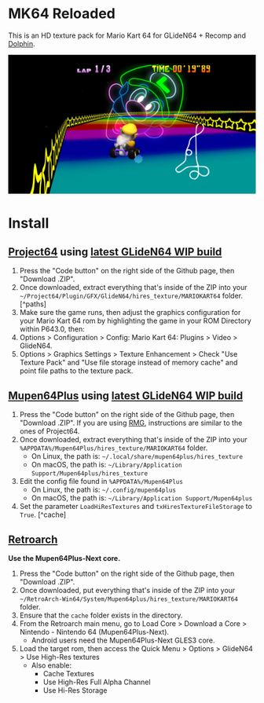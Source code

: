 # MK64 Reloaded

This is an HD texture pack for Mario Kart 64 for GLideN64 + Recomp and [Dolphin](https://github.com/GhostlyDark/mk64-reloaded-dolphin).

![](/mk64-reloaded.jpg)

# Install

## [Project64](https://www.pj64-emu.com/windows-downloads) using [latest GLideN64 WIP build](https://github.com/gonetz/GLideN64/releases)

1. Press the "Code button" on the right side of the Github page, then "Download .ZIP".
2. Once downloaded, extract everything that's inside of the ZIP into your `~/Project64/Plugin/GFX/GlideN64/hires_texture/MARIOKART64` folder.[^paths]
3. Make sure the game runs, then adjust the graphics configuration for your Mario Kart 64 rom by highlighting the game in your ROM Directory within P643.0, then:
4. Options > Configuration > Config: Mario Kart 64: Plugins > Video > GlideN64.
5. Options > Graphics Settings > Texture Enhancement > Check "Use Texture Pack" and "Use file storage instead of memory cache" and point file paths to the texture pack.

## [Mupen64Plus](https://www.mupen64plus.org) using [latest GLideN64 WIP build](https://github.com/gonetz/GLideN64/releases)

1. Press the "Code button" on the right side of the Github page, then "Download .ZIP". If you are using [RMG](https://github.com/Rosalie241/RMG/releases), instructions are similar to the ones of Project64.
2. Once downloaded, extract everything that's inside of the ZIP into your `%APPDATA%/Mupen64Plus/hires_texture/MARIOKART64` folder.
   - On Linux, the path is: `~/.local/share/mupen64plus/hires_texture`
   - On macOS, the path is: `~/Library/Application Support/Mupen64plus/hires_texture`
3. Edit the config file found in `%APPDATA%/Mupen64Plus`
   - On Linux, the path is: `~/.config/mupen64plus`
   - On macOS, the path is: `~/Library/Application Support/Mupen64plus`
4. Set the parameter `LoadHiResTextures` and `txHiresTextureFileStorage` to `True`. [^cache]

## [Retroarch](https://www.retroarch.com)

**Use the Mupen64Plus-Next core.**

1. Press the "Code button" on the right side of the Github page, then "Download .ZIP".
2. Once downloaded, put everything that's inside of the ZIP into your `~/RetroArch-Win64/System/Mupen64plus/hires_texture/MARIOKART64` folder.
3. Ensure that the `cache` folder exists in the directory.
3. From the Retroarch main menu, go to Load Core > Download a Core > Nintendo - Nintendo 64 (Mupen64Plus-Next).
   - Android users need the Mupen64Plus-Next GLES3 core.
4. Load the target rom, then access the Quick Menu > Options > GlideN64 > Use High-Res textures
   - Also enable:
     * Cache Textures
     * Use High-Res Full Alpha Channel
     * Use Hi-Res Storage
